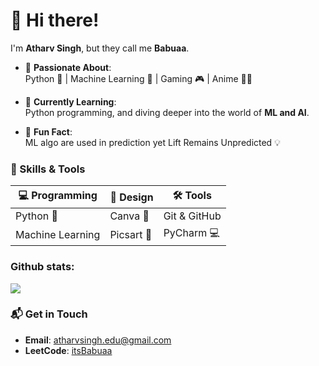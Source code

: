 # 👋 Hi there!
 
I'm **Atharv Singh**, but they call me **Babuaa**.

- 🔭 **Passionate About**:  
  Python 🐍 | Machine Learning 🤖 | Gaming 🎮 | Anime 😶‍🌫️

- 🌱 **Currently Learning**:  
  Python programming, and diving deeper into the world of **ML and AI**.  

- 🧠 **Fun Fact**:  
  ML algo are used in prediction yet Lift Remains Unpredicted 💡  


### 💼 Skills & Tools  

| 💻 Programming | 🎨 Design | 🛠️ Tools |  
| -------------- | --------- | -------- |  
| Python 🐍      | Canva 🎨 | Git & GitHub |  
| Machine Learning | Picsart 🌟 | PyCharm 💻 |  

### Github stats: 

<img src='https://github-readme-stats.vercel.app/api/top-langs/?username=itsBabuaa&layout=compact&title_color=0095B6&text_color=78779B&icon_color=ffdb62&bg_color=000000&hide_border=true>'>


### 📬 Get in Touch  

- **Email**: [atharvsingh.edu@gmail.com](mailto:atharvsingh.edu@gmail.com)  
- **LeetCode**: [itsBabuaa](https://leetcode.com/u/itsbabuaa/)

<!--
---

### ✨ Featured Projects  

| 🌟 Project | 🚀 Description | 🔗 Link |  
| ---------- | ------------- | ------- |  
| **[Project Name 1](#)** | Brief description of the project. | [View](#) |  
| **[Project Name 2](#)** | Brief description of the project. | [View](#) |  

---

### 🌈 Motto  
> _"The best way to learn is to teach others."_  

Feel free to explore my repositories, and don’t hesitate to reach out if you’d like to collaborate or discuss exciting ideas!
-->
